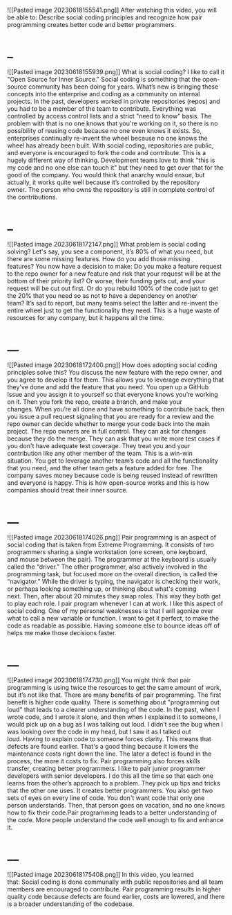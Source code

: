 ![[Pasted image 20230618155541.png]]
After watching this video, you will be able to: Describe social coding principles and recognize how pair programming creates better code and better programmers.
# _
![[Pasted image 20230618155939.png]]
What is social coding? I like to call it "Open Source for Inner Source." Social coding is something that the open-source community has been doing for years. What’s new is bringing these concepts into the enterprise and coding as a community on internal projects. In the past, developers worked in private repositories (repos) and you had to be a member of the team to contribute. Everything was controlled by access control lists and a strict "need to know" basis. The problem with that is no one knows that you're working on it, so there is no possibility of reusing code because no one even knows it exists. So, enterprises continually re-invent the wheel because no one knows the wheel has already been built. With social coding, repositories are public, and everyone is encouraged to fork the code and contribute. This is a hugely different way of thinking. Development teams love to think "this is my code and no one else can touch it" but they need to get over that for the good of the company. You would think that anarchy would ensue, but actually, it works quite well because it’s controlled by the repository owner. The person who owns the repository is still in complete control of the contributions.
# _
![[Pasted image 20230618172147.png]]
What problem is social coding solving? Let's say, you see a component, it’s 80% of what you need, but there are some missing features. How do you add those missing features? You now have a decision to make: Do you make a feature request to the repo owner for a new feature and risk that your request will be at the bottom of their priority list? Or worse, their funding gets cut, and your request will be cut out first. Or do you rebuild 100% of the code just to get the 20% that you need so as not to have a dependency on another team? It’s sad to report, but many teams select the latter and re-invent the entire wheel just to get the functionality they need. This is a huge waste of resources for any company, but it happens all the time.
# __
![[Pasted image 20230618172400.png]]
How does adopting social coding principles solve this? You discuss the new feature with the repo owner, and you agree to develop it for them. This allows you to leverage everything that they've done and add the feature that you need. You open up a GitHub Issue and you assign it to yourself so that everyone knows you’re working on it. Then you fork the repo, create a branch, and make your changes. When you’re all done and have something to contribute back, then you issue a pull request signaling that you are ready for a review and the repo owner can decide whether to merge your code back into the main project. The repo owners are in full control. They can ask for changes because they do the merge. They can ask that you write more test cases if you don't have adequate test coverage. They treat you and your contribution like any other member of the team. This is a win-win situation. You get to leverage another team’s code and all the functionality that you need, and the other team gets a feature added for free. The company saves money because code is being reused instead of rewritten and everyone is happy. This is how open-source works and this is how companies should treat their inner source.
# __
![[Pasted image 20230618174026.png]]
Pair programming is an aspect of social coding that is taken from Extreme Programming. It consists of two programmers sharing a single workstation (one screen, one keyboard, and mouse between the pair). The programmer at the keyboard is usually called the “driver.” The other programmer, also actively involved in the programming task, but focused more on the overall direction, is called the “navigator.” While the driver is typing, the navigator is checking their work, or perhaps looking something up, or thinking about what's coming next. Then, after about 20 minutes they swap roles. This way they both get to play each role. I pair program whenever I can at work. I like this aspect of social coding. One of my personal weaknesses is that I will agonize over what to call a new variable or function. I want to get it perfect, to make the code as readable as possible. Having someone else to bounce ideas off of helps me make those decisions faster.
# __
![[Pasted image 20230618174730.png]]
You might think that pair programming is using twice the resources to get the same amount of work, but it’s not like that. There are many benefits of pair programming. The first benefit is higher code quality. There is something about "programming out loud" that leads to a clearer understanding of the code. In the past, when I wrote code, and I wrote it alone, and then when I explained it to someone, I would pick up on a bug as I was talking out loud. I didn’t see the bug when I was looking over the code in my head, but I saw it as I talked out loud. Having to explain code to someone forces clarity. This means that defects are found earlier. That's a good thing because it lowers the maintenance costs right down the line. The later a defect is found in the process, the more it costs to fix. Pair programming also forces skills transfer, creating better programmers. I like to pair junior programmer developers with senior developers. I do this all the time so that each one learns from the other’s approach to a problem. They pick up tips and tricks that the other one uses. It creates better programmers. You also get two sets of eyes on every line of code. You don't want code that only one person understands. Then, that person goes on vacation, and no one knows how to fix their code.Pair programming leads to a better understanding of the code. More people understand the code well enough to fix and enhance it.
# __
![[Pasted image 20230618175408.png]]
In this video, you learned that: Social coding is done communally with public repositories and all team members are encouraged to contribute. Pair programming results in higher quality code because defects are found earlier, costs are lowered, and there is a broader understanding of the codebase.